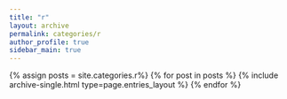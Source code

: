 ```yaml
---
title: "r"
layout: archive
permalink: categories/r
author_profile: true
sidebar_main: true
---
```




{% assign posts = site.categories.r%}
{% for post in posts %} {% include archive-single.html type=page.entries_layout %} {% endfor %}

